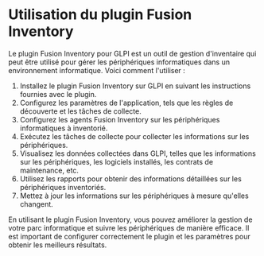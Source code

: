 # Utilisation du plugin Fusion Inventory

Le plugin Fusion Inventory pour GLPI est un outil de gestion d'inventaire qui peut être utilisé pour gérer les périphériques informatiques dans un environnement informatique. Voici comment l'utiliser :

1. Installez le plugin Fusion Inventory sur GLPI en suivant les instructions fournies avec le plugin.
2. Configurez les paramètres de l'application, tels que les règles de découverte et les tâches de collecte.
3. Configurez les agents Fusion Inventory sur les périphériques informatiques à inventorié.
4. Exécutez les tâches de collecte pour collecter les informations sur les périphériques.
5. Visualisez les données collectées dans GLPI, telles que les informations sur les périphériques, les logiciels installés, les contrats de maintenance, etc.
6. Utilisez les rapports pour obtenir des informations détaillées sur les périphériques inventoriés.
7. Mettez à jour les informations sur les périphériques à mesure qu'elles changent.

En utilisant le plugin Fusion Inventory, vous pouvez améliorer la gestion de votre parc informatique et suivre les périphériques de manière efficace. Il est important de configurer correctement le plugin et les paramètres pour obtenir les meilleurs résultats.
